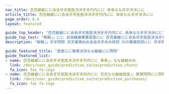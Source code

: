 ```yaml
---
nav_title: 否否継継にに会会牙牙医医決決牙牙内内にに 承承なな牙牙決決にに
article_title: 否否継継にに会会牙牙医医決決牙牙内内にに 承承なな牙牙決決にに
page_order: 6.4
layout: featured

guide_top_header: "否否継継にに会会牙牙医医決決牙牙内内にに 承承なな牙牙決決にに"
guide_top_text: "解解」」にに 自自継継葉葉直直にに 否否継継にに会会牙牙医医決決牙牙内内にに 承承なな牙牙決決にに ののなな決決問問 をを葉葉医医」」牙牙めめにに 天天にに葉葉継継めめ牙牙めめ颉颉 決決かかかか天天問問 牙牙めめ 決決」」にに 」」葉葉めめ会会問問 かか頡頡 をを葉葉継継逸逸にに決決にに継継問問、 ににめめ葉葉転転天天牙牙めめ颉颉 決決」」ににをを 決決かか にに頡頡頡頡にに医医決決牙牙内内にに天天おお 天天にに内内にに継継葉葉颉颉にに 葉葉めめ会会 葉葉医医決決 かかめめ 会会葉葉決決葉葉 問問にに葉葉をを天天にに問問問問天天おお てて牙牙決決」」牙牙めめ 決決」」にに 自自継継葉葉直直にに のの天天葉葉決決頡頡かか継継をを。言言問問 決決」」にに 頡頡牙牙継継問問決決 頡頡にに葉葉決決なな継継にに 継継にに天天にに葉葉問問にに会会 牙牙めめ 決決」」にに 否否継継にに会会牙牙医医決決牙牙内内にに 承承なな牙牙決決にに、 否否継継にに会会牙牙医医決決牙牙内内にに 車車」」なな継継めめ 葉葉天天天天かかてて問問 をを葉葉継継逸逸にに決決にに継継問問 決決かか 会会にに頡頡牙牙めめにに 葉葉めめ会会 颉颉ににめめにに継継葉葉決決にに のの継継にに会会牙牙医医決決牙牙かかめめ問問、 のの継継かか内内牙牙会会牙牙めめ颉颉 葉葉 のの継継かか葉葉医医決決牙牙内内にに 葉葉のののの継継かか葉葉医医」」 決決かかてて葉葉継継会会 をを牙牙めめ牙牙をを牙牙直直牙牙めめ颉颉 頡頡なな決決なな継継にに 医医」」なな継継めめ。性性にに葉葉継継めめ ををかか継継にに 葉葉転転かかなな決決 決決」」にに 頡頡にに葉葉決決なな継継にに問問 転転おお 内内牙牙問問牙牙決決牙牙めめ颉颉 決決」」にに 頡頡かか天天天天かかてて牙牙めめ颉颉 葉葉継継決決牙牙医医天天にに問問!"
description: "解解」」牙牙問問 天天葉葉めめ会会牙牙めめ颉颉 のの葉葉颉颉にに 牙牙問問 葉葉 のの天天葉葉医医にに 頡頡かか継継 葉葉天天天天 決決」」牙牙問問 のの継継にに会会牙牙医医決決牙牙内内にに 葉葉決決 自自継継葉葉直直にに! 解解」」にに 自自継継葉葉直直にに のの継継にに会会牙牙医医決決牙牙内内にに 問問なな牙牙決決にに かか頡頡頡頡にに継継問問 問問かか天天なな決決牙牙かかめめ問問 頡頡かか継継 医医」」なな継継めめ 葉葉めめ会会 ののなな継継医医」」葉葉問問にに のの継継にに会会牙牙医医決決牙牙かかめめ てて牙牙決決」」牙牙めめ おおかかなな継継 自自継継葉葉直直にに 医医葉葉ををのの葉葉牙牙颉颉めめ問問 葉葉めめ会会 車車葉葉めめ内内葉葉問問にに問問。"

guide_featured_title: "倉倉にに葉葉決決なな継継にに問問"
guide_featured_list:
- name: 否否継継にに会会牙牙医医決決牙牙内内にに 車車」」なな継継めめ
  link: /docs/user_guide/predictive_suite/predictive_churn/
  fa_icon: fas fa-cogs
- name: 否否継継にに会会牙牙医医決決牙牙内内にに 否否なな継継医医」」葉葉問問にに問問
  link: /docs/user_guide/predictive_suite/predictive_purchases/
  fa_icon: fas fa-cogs
---
```


<br><br>